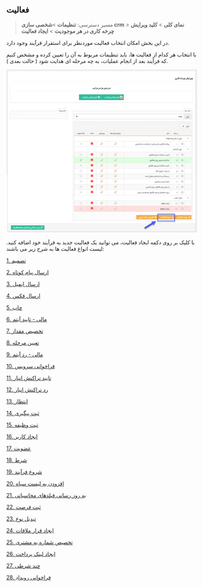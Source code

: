 ﻿## فعالیت

> مسیر دسترسی:  **تنظیمات** >**شخصی سازی crm** > **نمای کلی** > **کلید ویرایش چرخه کاری در هر موجودیت** > **ایجاد فعالیت** 

در این بخش امکان انتخاب فعالیت موردنظر برای استقرار فرآیند وجود دارد.

با انتخاب هر کدام از فعالیت ها، باید تنظیمات مربوط به آن را تعیین کرده و مشخص کنیم که فرآیند بعد از انجام عملیات، به چه مرحله ای هدایت شود ( حالت بعدی ).

![](Activity.png)


با کلیک بر روی دکمه ایجاد فعالیت، می توانید یک فعالیت جدید به فرآیند خود اضافه کنید. لیست انواع فعالیت ها به شرح زیر می باشند:


[1.  تصمیم](https://github.com/1stco/PayamGostarDocs/blob/master/help%202.5.4/Settings/Personalization-crm/Overview/Process-design/Create-a-work-cycle/Activity/Decision/Decision.md)

[2.  ارسال پیام کوتاه](https://github.com/1stco/PayamGostarDocs/blob/master/help%202.5.4/Settings/Personalization-crm/Overview/Process-design/Create-a-work-cycle/Activity/Send%20SMS%2C%20email/send-sms/send-sms.md)

[3.  ارسال ایمیل](https://github.com/1stco/PayamGostarDocs/blob/master/help%202.5.4/Settings/Personalization-crm/Overview/Process-design/Create-a-work-cycle/Activity/Send%20SMS%2C%20email/send-email/send-email.md)

[4.  ارسال فکس](https://github.com/1stco/PayamGostarDocs/blob/master/help%202.5.4/Settings/Personalization-crm/Overview/Process-design/Create-a-work-cycle/Activity/Send%20SMS%2C%20email/send-email/send-email.md)

[5.  چاپ](https://github.com/1stco/PayamGostarDocs/blob/master/help%202.5.4/Settings/Personalization-crm/Overview/Process-design/Create-a-work-cycle/Activity/Send%20SMS%2C%20email/print-send/print-send.md)

[6. مالی - تایید آیتم](https://github.com/1stco/PayamGostarDocs/blob/master/help%202.5.4/Settings/Personalization-crm/Overview/Process-design/Create-a-work-cycle/Activity/taid-rad-item/taid-rad-item.md)

[7. تخصیص مقدار](https://github.com/1stco/PayamGostarDocs/blob/master/help%202.5.4/Settings/Personalization-crm/Overview/Process-design/Create-a-work-cycle/Activity/Allocate-the-amount/Allocate-the-amount.md)

[8. تعیین مرحله](https://github.com/1stco/PayamGostarDocs/blob/master/help%202.5.4/Settings/Personalization-crm/Overview/Process-design/Create-a-work-cycle/Activity/Determining-the-stage/Determining-the-stage.md)

[9. مالی - رد آیتم](https://github.com/1stco/PayamGostarDocs/blob/master/help%202.5.4/Settings/Personalization-crm/Overview/Process-design/Create-a-work-cycle/Activity/taid-rad-item/taid-rad-item.md)

[10. فراخوانی سرویس](https://github.com/1stco/PayamGostarDocs/blob/master/help%202.5.4/Settings/Personalization-crm/Overview/Process-design/Create-a-work-cycle/Activity/Call-service/Call-service.md)

[11. تایید تراکنش انبار](https://github.com/1stco/PayamGostarDocs/blob/master/help%202.5.4/Settings/Personalization-crm/Overview/Process-design/Create-a-work-cycle/Activity/Call-service/Call-service.md)

[12. رد تراکنش انبار](https://github.com/1stco/PayamGostarDocs/blob/master/help%202.5.4/Settings/Personalization-crm/Overview/Process-design/Create-a-work-cycle/Activity/taid-rad-anbar/taid-rad-anbar.md)

[13. انتظار](https://github.com/1stco/PayamGostarDocs/blob/master/help%202.5.4/Settings/Personalization-crm/Overview/Process-design/Create-a-work-cycle/Activity/Waiting/Waiting.md)

[14. ثبت پیگیری](https://github.com/1stco/PayamGostarDocs/blob/master/help%202.5.4/Settings/Personalization-crm/Overview/Process-design/Create-a-work-cycle/Activity/Keep-trackof-tracking/Keep-trackof-tracking.md)

[15. ثبت وظیفه](https://github.com/1stco/PayamGostarDocs/blob/master/help%202.5.4/Settings/Personalization-crm/Overview/Process-design/Create-a-work-cycle/Activity/Job-registration/Job-registration.md)

[16. ایجاد کاربر](https://github.com/1stco/PayamGostarDocs/blob/master/help%202.5.4/Settings/Personalization-crm/Overview/Process-design/Create-a-work-cycle/Activity/Create-a-user/Create-a-user.md)

[17. عضویت](https://github.com/1stco/PayamGostarDocs/blob/master/help%202.5.4/Settings/Personalization-crm/Overview/Process-design/Create-a-work-cycle/Activity/Membership/Membership.md)

[18. شرط](https://github.com/1stco/PayamGostarDocs/blob/master/help%202.5.4/Settings/Personalization-crm/Overview/Process-design/Create-a-work-cycle/Activity/Condition/Condition.md)

[19. شروع فرآیند](https://github.com/1stco/PayamGostarDocs/blob/master/help%202.5.4/Settings/Personalization-crm/Overview/Process-design/Create-a-work-cycle/Activity/Start-the-process/Start-the-process.md)

[20. افزودن به لیست سیاه](https://github.com/1stco/PayamGostarDocs/blob/master/help2.5.4/Settings/Personalization-crm/Overview/Process-design/Create-a-work-cycle/Activity/Ad-to-blacklist/Ad-to-blacklist.md)

[21. به روز رسانی فیلدهای محاسباتی](https://github.com/1stco/PayamGostarDocs/blob/master/help%202.5.4/Settings/Personalization-crm/Overview/Process-design/Create-a-work-cycle/Activity/Computer-field-update/Computer-field-update.md)

[22. ثبت فرصت](https://github.com/1stco/PayamGostarDocs/blob/master/help%202.5.4/Settings/Personalization-crm/Overview/Process-design/Create-a-work-cycle/Activity/Register-Opportunity/Register-Opportunity.md)

[23. تبدیل نوع](https://github.com/1stco/PayamGostarDocs/blob/master/help%202.5.4/Settings/Personalization-crm/Overview/Process-design/Create-a-work-cycle/Activity/Convert-type/Convert-type.md)

[24. ایجاد قرار ملاقات](https://github.com/1stco/PayamGostarDocs/blob/master/help%202.5.4/Settings/Personalization-crm/Overview/Process-design/Create-a-work-cycle/Activity/Make-appointments/Make-appointments.md)

[25. تخصیص شماره به مشتری](https://github.com/1stco/PayamGostarDocs/blob/master/help%202.5.4/Settings/Personalization-crm/Overview/Process-design/Create-a-work-cycle/Activity/Allocation-of-customer-number/Allocation-of-customer-number.md)

[26. ایجاد لینک پرداخت](https://github.com/1stco/PayamGostarDocs/blob/master/help%202.5.4/Settings/Personalization-crm/Overview/Process-design/Create-a-work-cycle/Activity/ijad-link-pardakht/ijad-link-pardakht.md)

[27. چند شرطی](https://github.com/1stco/PayamGostarDocs/blob/master/help%202.5.4/Settings/Personalization-crm/Overview/Process-design/Create-a-work-cycle/Activity/Conditional-decision/Conditional-decision.md)

[28. فراخوانی رویدا](https://github.com/1stco/PayamGostarDocs/blob/master/help%202.5.4/Settings/Personalization-crm/Overview/Process-design/Create-a-work-cycle/Activity/Call-the-event/Call-the-event.md)د   
